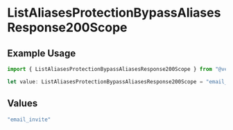 # ListAliasesProtectionBypassAliasesResponse200Scope

## Example Usage

```typescript
import { ListAliasesProtectionBypassAliasesResponse200Scope } from "@vercel/sdk/models/listaliasesop.js";

let value: ListAliasesProtectionBypassAliasesResponse200Scope = "email_invite";
```

## Values

```typescript
"email_invite"
```